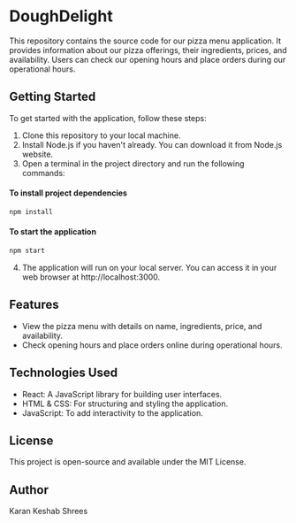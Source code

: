 # DoughDelight
This repository contains the source code for our pizza menu application. It provides information about our pizza offerings, their ingredients, prices, and availability. Users can check our opening hours and place orders during our operational hours.

## Getting Started
To get started with the application, follow these steps:

1. Clone this repository to your local machine.
2. Install Node.js if you haven't already. You can download it from Node.js website.
3. Open a terminal in the project directory and run the following commands:

#### To install project dependencies
 
```bash
npm install
```

#### To start the application

```bash
npm start
```

4. The application will run on your local server. You can access it in your web browser at http://localhost:3000.

## Features

- View the pizza menu with details on name, ingredients, price, and availability.
- Check opening hours and place orders online during operational hours.

## Technologies Used

- React: A JavaScript library for building user interfaces.
- HTML & CSS: For structuring and styling the application.
- JavaScript: To add interactivity to the application.

## License

This project is open-source and available under the MIT License.

## Author

Karan Keshab Shrees


